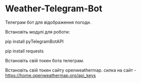 # Weather-Telegram-Bot
Телеграм бот для відображення погоди.

Встановіть модулі для роботи:

pip install pyTelegramBotAPI

pip install requests

Встановіть свій токен бота телеграм.

Встановіть свій токен сайту openweathermap. силка на сайт - https://home.openweathermap.org/api_keys

